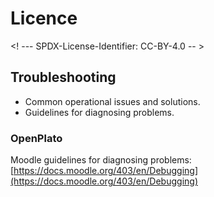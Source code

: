 # Licence

<! --- SPDX-License-Identifier: CC-BY-4.0  -- >

## Troubleshooting

- Common operational issues and solutions.
- Guidelines for diagnosing problems.

### OpenPlato

Moodle guidelines for diagnosing problems: [https://docs.moodle.org/403/en/Debugging](https://docs.moodle.org/403/en/Debugging)